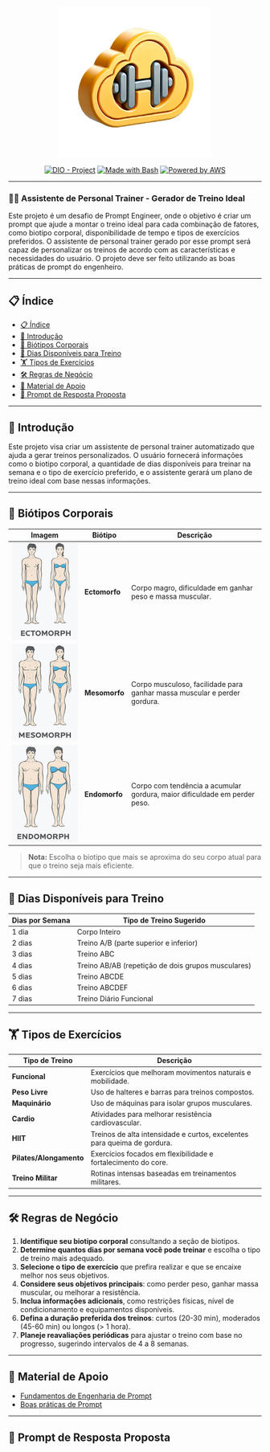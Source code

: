<p align="center">
    <img width="300px" src=".github/assets/logo_2.png">
</p>

<p align="center">
<a href="https://dio.me/"><img src="https://img.shields.io/badge/DIO-Project-FED564?logo=youtube" alt="DIO - Project"></a>
<a href="https://www.gnu.org/software/bash/" title="Go to Bash homepage"><img src="https://img.shields.io/badge/Prompt-Project-FED564?logo=gnu-bash&amp;logoColor=white" alt="Made with Bash"></a>
<a href="https://aws.amazon.com/" title="Powered by AWS">
  <img src="https://img.shields.io/badge/Powered%20by-AWS-FED564?logo=icloud&logoColor=white" alt="Powered by AWS">
</a>

---

<p alinhar="centro">
  <h3 alinhar="centro">🏋️‍♂️ Assistente de Personal Trainer - Gerador de Treino Ideal</h3>
  Este projeto é um desafio de Prompt Engineer, onde o objetivo é criar um prompt que ajude a montar o treino ideal para cada combinação de fatores, como biotipo corporal, disponibilidade de tempo e tipos de exercícios preferidos. O assistente de personal trainer gerado por esse prompt será capaz de personalizar os treinos de acordo com as características e necessidades do usuário.  
  O projeto deve ser feito utilizando as boas práticas de prompt do engenheiro.
</p>

---

## 📋 Índice

- [📋 Índice](#📋-índice)
- [📝 Introdução](#📝-introdução)
- [💪 Biótipos Corporais](#💪-biotipos-corporais)
- [📅 Dias Disponíveis para Treino](#📅-dias-disponíveis-para-treino)
- [🏋️ Tipos de Exercícios](#🏋️-tipos-de-exercícios)
- [🛠️ Regras de Negócio](#🛠️-regras-de-negócio)
- [📖 Material de Apoio](#📖-material-de-apoio)
- [🎯 Prompt de Resposta Proposta](#🎯-prompt-de-resposta-proposta)

---

## 📝 Introdução

Este projeto visa criar um assistente de personal trainer automatizado que ajuda a gerar treinos personalizados. O usuário fornecerá informações como o biotipo corporal, a quantidade de dias disponíveis para treinar na semana e o tipo de exercício preferido, e o assistente gerará um plano de treino ideal com base nessas informações.  

---

## 💪 Biótipos Corporais

| **Imagem**                               | **Biótipo**   | **Descrição**                                                               |
|------------------------------------------|---------------|-----------------------------------------------------------------------------|
| <img src=".github/assets/ectomorph.jpg" largura="50%" altura="50%"> | **Ectomorfo** | Corpo magro, dificuldade em ganhar peso e massa muscular.                  |
| <img src=".github/assets/mesomorph.jpg" largura="50%" altura="50%"> | **Mesomorfo** | Corpo musculoso, facilidade para ganhar massa muscular e perder gordura.   |
| <img src=".github/assets/endmorph.jpg" largura="50%" altura="50%">  | **Endomorfo** | Corpo com tendência a acumular gordura, maior dificuldade em perder peso.  |

> **Nota:** Escolha o biotipo que mais se aproxima do seu corpo atual para que o treino seja mais eficiente.

---

## 📅 Dias Disponíveis para Treino

| **Dias por Semana** | **Tipo de Treino Sugerido**                                                                            |
|---------------------|------------------------------------------------------------------------------------------------------|
| 1 dia              | Corpo Inteiro                                                                                       |
| 2 dias             | Treino A/B (parte superior e inferior)                                                              |
| 3 dias             | Treino ABC                                                                                          |
| 4 dias             | Treino AB/AB (repetição de dois grupos musculares)                                                  |
| 5 dias             | Treino ABCDE                                                                                        |
| 6 dias             | Treino ABCDEF                                                                                       |
| 7 dias             | Treino Diário Funcional                                                                             |

---

## 🏋️ Tipos de Exercícios

| **Tipo de Treino**      | **Descrição**                                                                                     |
|-------------------------|---------------------------------------------------------------------------------------------------|
| **Funcional**           | Exercícios que melhoram movimentos naturais e mobilidade.                                         |
| **Peso Livre**          | Uso de halteres e barras para treinos compostos.                                                 |
| **Maquinário**          | Uso de máquinas para isolar grupos musculares.                                                   |
| **Cardio**              | Atividades para melhorar resistência cardiovascular.                                              |
| **HIIT**                | Treinos de alta intensidade e curtos, excelentes para queima de gordura.                         |
| **Pilates/Alongamento** | Exercícios focados em flexibilidade e fortalecimento do core.                                     |
| **Treino Militar**      | Rotinas intensas baseadas em treinamentos militares.                                              |

---

## 🛠️ Regras de Negócio

1. **Identifique seu biotipo corporal** consultando a seção de biotipos.  
2. **Determine quantos dias por semana você pode treinar** e escolha o tipo de treino mais adequado.  
3. **Selecione o tipo de exercício** que prefira realizar e que se encaixe melhor nos seus objetivos.  
4. **Considere seus objetivos principais**: como perder peso, ganhar massa muscular, ou melhorar a resistência.  
5. **Inclua informações adicionais**, como restrições físicas, nível de condicionamento e equipamentos disponíveis.  
6. **Defina a duração preferida dos treinos**: curtos (20-30 min), moderados (45-60 min) ou longos (> 1 hora).  
7. **Planeje reavaliações periódicas** para ajustar o treino com base no progresso, sugerindo intervalos de 4 a 8 semanas.  

---

## 📖 Material de Apoio

- [Fundamentos de Engenharia de Prompt](https://elidianaandrade.gitbook.io/fundamentos-de-engenharia-de-prompts-com-claude-3)  
- [Boas práticas de Prompt](https://aline-antunes.gitbook.io/otimize-seus-prompts-e-aprenda-mais-usando-ias-1)  

---

## 🎯 Prompt de Resposta Proposta
